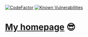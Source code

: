 [![CodeFactor](https://www.codefactor.io/repository/github/r3nya/r3nya.github.io/badge)](https://www.codefactor.io/repository/github/r3nya/r3nya.github.io)
[![Known Vulnerabilities](https://snyk.io/test/github/r3nya/r3nya.github.io/badge.svg?targetFile=package.json)](https://snyk.io/test/github/r3nya/r3nya.github.io?targetFile=package.json)


# [My homepage](http://r3nya.ru) :sunglasses:
